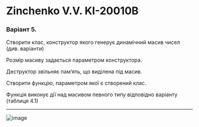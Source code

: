 # Zinchenko V.V. KI-20010B

### Варіант 5.

Створити клас, конструктор якого генерує динамічний масив чисел (див.
варіанти)

Розмір масиву задається параметром конструктора. 

Деструктор звільняє пам’ять, що виділена під масив.

Створити функцію, параметром якої є створений клас.

Функція виконує дії над масивом певного типу відповідно варіанту (таблиця 4.1)

---

![image](https://user-images.githubusercontent.com/75172188/186700768-424c655d-bf49-458e-be29-53ec30cffc64.png)


